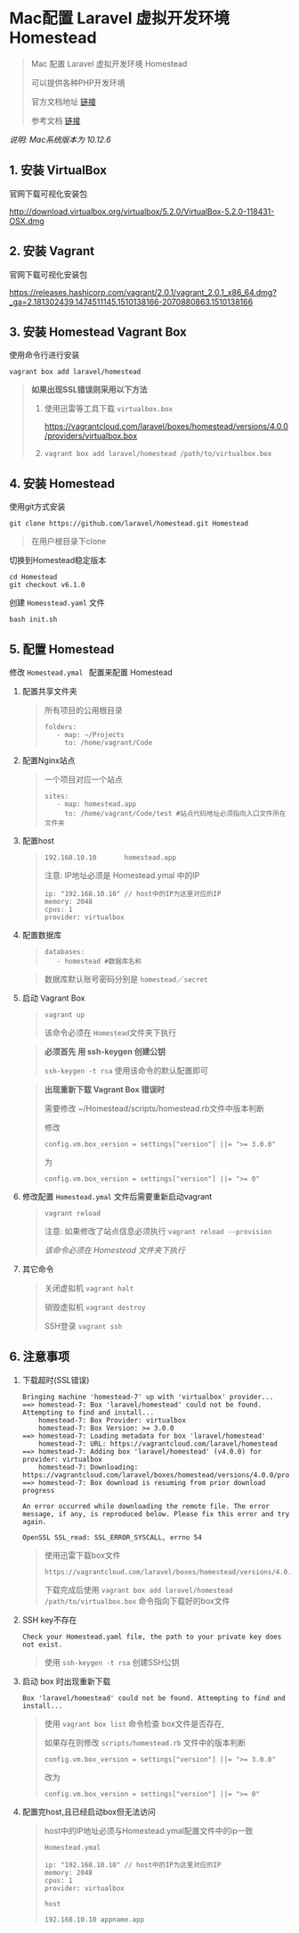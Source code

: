 # Mac配置 Laravel 虚拟开发环境 Homestead

> Mac 配置 Laravel 虚拟开发环境 Homestead
>
> 可以提供各种PHP开发环境
>
> 官方文档地址 [链接](https://d.laravel-china.org/docs/5.5/homestead "外链") 
>
> 参考文档 [链接]( https://laravel-china.org/topics/491/homestead-2-installation-notes "外链")

*说明: Mac系统版本为 10.12.6* 

## 1. 安装 VirtualBox

官网下载可视化安装包

http://download.virtualbox.org/virtualbox/5.2.0/VirtualBox-5.2.0-118431-OSX.dmg

## 2. 安装 Vagrant 

官网下载可视化安装包

https://releases.hashicorp.com/vagrant/2.0.1/vagrant_2.0.1_x86_64.dmg?_ga=2.181302439.1474511145.1510138166-2070880863.1510138166

## 3. 安装 Homestead Vagrant Box

使用命令行进行安装

```shell
vagrant box add laravel/homestead
```

> **如果出现SSL错误则采用以下方法**
>
> 1. 使用迅雷等工具下载 `virtualbox.box`
>
>    https://vagrantcloud.com/laravel/boxes/homestead/versions/4.0.0/providers/virtualbox.box
>
> 2. `vagrant box add laravel/homestead /path/to/virtualbox.box`

## 4. 安装 Homestead

使用git方式安装

```shell
git clone https://github.com/laravel/homestead.git Homestead
```

> 在用户根目录下clone

切换到Homestead稳定版本

```
cd Homestead
git checkout v6.1.0
```

创建 `Homesstead.yaml` 文件

```
bash init.sh
```

## 5. 配置 Homestead

修改 `Homestead.ymal ` 配置来配置 Homestead

1. 配置共享文件夹

   > 所有项目的公用根目录
   >
   > ```shell
   > folders:
   > 	- map: ~/Projects
   > 	  to: /home/vagrant/Code
   > ```

2. 配置Nginx站点

   > 一个项目对应一个站点
   >
   > ```shell
   > sites:
   > 	- map: homestead.app
   > 	  to: /home/vagrant/Code/test #站点代码地址必须指向入口文件所在文件夹
   > ```

3. 配置host

   > `192.168.10.10       homestead.app`
   >
   > 注意: IP地址必须是 Homestead.ymal 中的IP 
   >
   > ```
   > ip: "192.168.10.10" // host中的IP为这里对应的IP
   > memory: 2048
   > cpus: 1
   > provider: virtualbox
   > ```

4. 配置数据库

   > ```shell
   > databases:
   > 	- homestead #数据库名称
   > ```

   > 数据库默认账号密码分别是 `homestead`／`secret`

5. 启动 Vagrant Box

   > `vagrant up` 
   >
   > 该命令必须在 `Homestead`文件夹下执行

   > **必须首先 用 ssh-keygen 创建公钥** 
   >
   > `ssh-keygen -t rsa`  使用该命令的默认配置即可

   > **出现重新下载 Vagrant Box 错误时**
   >
   > 需要修改 ~/Homestead/scripts/homestead.rb文件中版本判断
   >
   > 修改
   >
   > `config.vm.box_version = settings["version"] ||= ">= 3.0.0"`
   >
   > 为
   >
   >  `config.vm.box_version = settings["version"] ||= ">= 0"`

6. 修改配置 `Homestead.ymal` 文件后需要重新启动vagrant

   > `vagrant reload`
   >
   > 注意: 如果修改了站点信息必须执行 `vagrant reload --provision` 
   >
   > *该命令必须在 Homestead 文件夹下执行*

7. 其它命令

   > 关闭虚拟机 `vagrant halt`
   >
   > 销毁虚拟机 `vagrant destroy`
   >
   > SSH登录 `vagrant ssh`

## 6. 注意事项

1. 下载超时(SSL错误)

   ```
   Bringing machine 'homestead-7' up with 'virtualbox' provider...
   ==> homestead-7: Box 'laravel/homestead' could not be found. Attempting to find and install...
       homestead-7: Box Provider: virtualbox
       homestead-7: Box Version: >= 3.0.0
   ==> homestead-7: Loading metadata for box 'laravel/homestead'
       homestead-7: URL: https://vagrantcloud.com/laravel/homestead
   ==> homestead-7: Adding box 'laravel/homestead' (v4.0.0) for provider: virtualbox
       homestead-7: Downloading: https://vagrantcloud.com/laravel/boxes/homestead/versions/4.0.0/providers/virtualbox.box
   ==> homestead-7: Box download is resuming from prior download progress

   An error occurred while downloading the remote file. The error
   message, if any, is reproduced below. Please fix this error and try
   again.

   OpenSSL SSL_read: SSL_ERROR_SYSCALL, errno 54
   ```

   > 使用迅雷下载box文件
   >
   > ```
   > https://vagrantcloud.com/laravel/boxes/homestead/versions/4.0.0/providers/virtualbox.box
   > ```
   >
   > 下载完成后使用 `vagrant box add laravel/homestead /path/to/virtualbox.box` 命令指向下载好的box文件

2. SSH key不存在

   `Check your Homestead.yaml file, the path to your private key does not exist.`

   > 使用 `ssh-keygen -t rsa` 创建SSH公钥

3. 启动 box 时出现重新下载

   `Box 'laravel/homestead' could not be found. Attempting to find and install...`

   > 使用 `vagrant box list` 命令检查 box文件是否存在,
   >
   > 如果存在则修改 `scripts/homestead.rb` 文件中的版本判断
   >
   > `config.vm.box_version = settings["version"] ||= ">= 3.0.0"`
   >
   > 改为
   >
   > `config.vm.box_version = settings["version"] ||= ">= 0"`

4. 配置完host,且已经启动box但无法访问

   > host中的IP地址必须与Homestead.ymal配置文件中的ip一致
   >
   > `Homestead.ymal`
   >
   > ```
   > ip: "192.168.10.10" // host中的IP为这里对应的IP
   > memory: 2048
   > cpus: 1
   > provider: virtualbox
   > ```
   >
   > `host`
   >
   > ```
   > 192.168.10.10 appname.app
   > ```